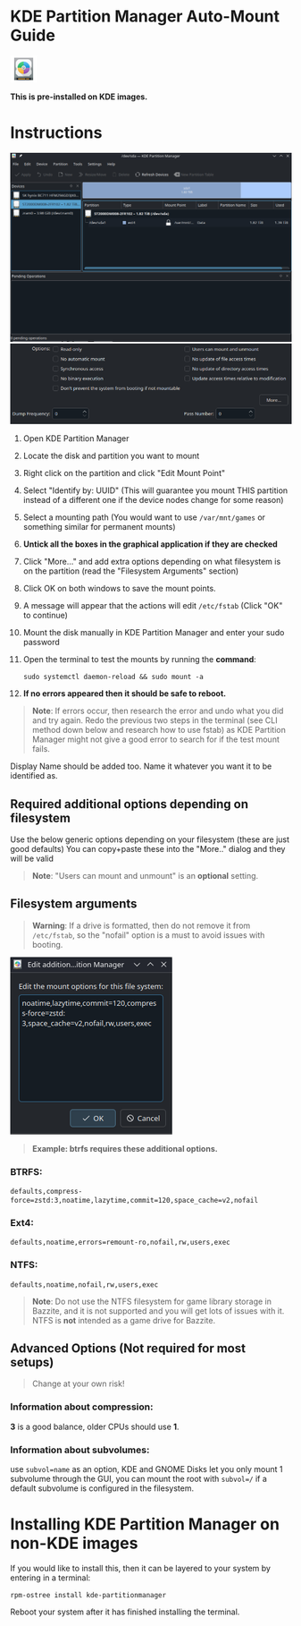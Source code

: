 <!-- ANCHOR: METADATA -->
<!--{"url_discourse": "https://universal-blue.discourse.group/docs?topic=3780", "fetched_at": "2024-09-03 16:43:09.824214+00:00"}-->
<!-- ANCHOR_END: METADATA -->

# KDE Partition Manager Auto-Mount Guide

![KDE|48x48](../img/KDE_Partition_Manager_icon.png)

**This is pre-installed on KDE images.**

# Instructions

![KDE Partition Manager|690x462, 75%](../img/KDE_Partition_Manager.png)
![Do not check the boxes!|690x197](../img/Do_not_check_the_boxes.png)

1.  Open KDE Partition Manager
2.  Locate the disk and partition you want to mount
3.  Right click on the partition and click "Edit Mount Point"
4.  Select "Identify by: UUID" (This will guarantee you mount THIS partition instead of a different one if the device nodes change for some reason)
5.  Select a mounting path (You would want to use `/var/mnt/games` or something similar for permanent mounts)
6.  **Untick all the boxes in the graphical application if they are checked**
7.  Click "More..." and add extra options depending on what filesystem is on the partition (read the "Filesystem Arguments" section)
8.  Click OK on both windows to save the mount points.
9.  A message will appear that the actions will edit `/etc/fstab` (Click "OK" to continue)
10. Mount the disk manually in KDE Partition Manager and enter your sudo password
11. Open the terminal to test the mounts by running the **command**:

    ```command
    sudo systemctl daemon-reload && sudo mount -a
    ```

12. **If no errors appeared then it should be safe to reboot.**

> **Note**: If errors occur, then research the error and undo what you did and try again. Redo the previous two steps in the terminal (see CLI method down below and research how to use fstab) as KDE Partition Manager might not give a good error to search for if the test mount fails.

Display Name should be added too. Name it whatever you want it to be identified as.

## Required additional options depending on **filesystem**

Use the below generic options depending on your filesystem (these are just good defaults)
You can copy+paste these into the "More.." dialog and they will be valid

> **Note**: "Users can mount and unmount" is an **optional** setting.

## Filesystem arguments

> **Warning**: If a drive is formatted, then do not remove it from `/etc/fstab`, so the "nofail" option is a must to avoid issues with booting.

![btrfs example|290x317](../img/btrfs_example.png)

> **Example: btrfs requires these additional options.**

### **BTRFS**:

```command
defaults,compress-force=zstd:3,noatime,lazytime,commit=120,space_cache=v2,nofail
```

### **Ext4**:

```command
defaults,noatime,errors=remount-ro,nofail,rw,users,exec
```

### **NTFS**:

```command
defaults,noatime,nofail,rw,users,exec
```

> **Note**: Do not use the NTFS filesystem for game library storage in Bazzite, and it is not supported and you will get lots of issues with it. NTFS is **not** intended as a game drive for Bazzite.

## Advanced Options (Not required for most setups)

> Change at your own risk!

### Information about compression:

**3** is a good balance, older CPUs should use **1**.

### Information about subvolumes:

use `subvol=name` as an option, KDE and GNOME Disks let you only mount 1 subvolume through the GUI, you can mount the root with `subvol=/` if a default subvolume is configured in the filesystem.

# Installing KDE Partition Manager on non-KDE images

If you would like to install this, then it can be layered to your system by entering in a terminal:

```
rpm-ostree install kde-partitionmanager
```

Reboot your system after it has finished installing the terminal.
